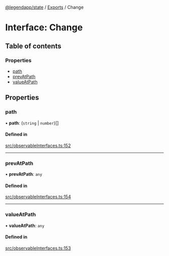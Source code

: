 [@legendapp/state](../README.md) / [Exports](../modules.md) / Change

# Interface: Change

## Table of contents

### Properties

- [path](Change.md#path)
- [prevAtPath](Change.md#prevatpath)
- [valueAtPath](Change.md#valueatpath)

## Properties

### path

• **path**: (`string` \| `number`)[]

#### Defined in

[src/observableInterfaces.ts:152](https://github.com/LegendApp/legend-state/blob/c6d45b4/src/observableInterfaces.ts#L152)

___

### prevAtPath

• **prevAtPath**: `any`

#### Defined in

[src/observableInterfaces.ts:154](https://github.com/LegendApp/legend-state/blob/c6d45b4/src/observableInterfaces.ts#L154)

___

### valueAtPath

• **valueAtPath**: `any`

#### Defined in

[src/observableInterfaces.ts:153](https://github.com/LegendApp/legend-state/blob/c6d45b4/src/observableInterfaces.ts#L153)
